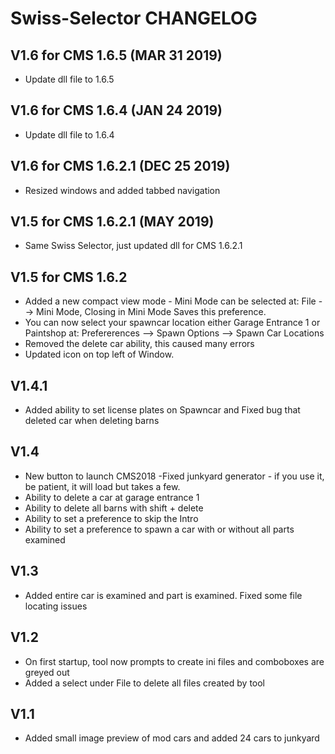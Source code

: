 # Swiss-Selector CHANGELOG

## V1.6 for CMS 1.6.5 (MAR 31 2019)
- Update dll file to 1.6.5

## V1.6 for CMS 1.6.4 (JAN 24 2019)
- Update dll file to 1.6.4

## V1.6 for CMS 1.6.2.1 (DEC 25 2019)
- Resized windows and added tabbed navigation

## V1.5 for CMS 1.6.2.1 (MAY 2019)
- Same Swiss Selector, just updated dll for CMS 1.6.2.1

## V1.5 for CMS 1.6.2 
- Added a new compact view mode - Mini Mode can be selected at: File --> Mini Mode, Closing in Mini Mode Saves this preference.
- You can now select your spawncar location either Garage Entrance 1 or Paintshop at: Prefererences --> Spawn Options --> Spawn Car Locations
- Removed the delete car ability, this caused many errors
- Updated icon on top left of Window.

## V1.4.1
- Added ability to set license plates on Spawncar and Fixed bug that deleted car when deleting barns

## V1.4
- New button to launch CMS2018
-Fixed junkyard generator - if you use it, be patient, it will load but takes a few.
- Ability to delete a car at garage entrance 1
- Ability to delete all barns with shift + delete
- Ability to set a preference to skip the Intro
- Ability to set a preference to spawn a car with or without all parts examined

## V1.3
- Added entire car is examined and part is examined. Fixed some file locating issues

## V1.2
- On first startup, tool now prompts to create ini files and comboboxes are greyed out
- Added a select under File to delete all files created by tool

## V1.1
- Added small image preview of mod cars and added 24 cars to junkyard
